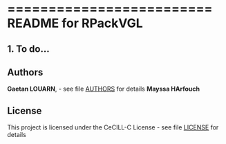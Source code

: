 =========================
README for RPackVGL
=========================





## 1. To do...



## Authors

**Gaetan LOUARN**,  - see file [AUTHORS](AUTHORS) for details
**Mayssa HArfouch**

## License

This project is licensed under the CeCILL-C License - see file [LICENSE](LICENSE) for details
